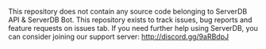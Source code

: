 This repository does not contain any source code belonging to ServerDB API & ServerDB Bot. This repository exists to track issues, bug reports and feature requests on issues tab. If you need further help using ServerDB, you can consider joining our support server: http://discord.gg/9aRBdpJ

